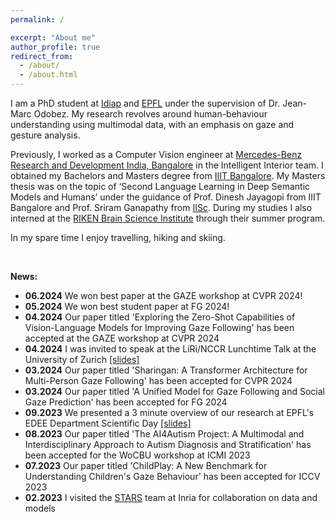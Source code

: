 ```yaml
---
permalink: /

excerpt: "About me"
author_profile: true
redirect_from: 
  - /about/
  - /about.html
---
```


I am a PhD student at [Idiap](https://www.idiap.ch/en) and [EPFL](https://www.epfl.ch/en/) under the supervision of Dr. Jean-Marc Odobez. My research revolves around human-behaviour understanding using multimodal data, with an emphasis on gaze and gesture analysis.

Previously, I worked as a Computer Vision engineer at [Mercedes-Benz Research and Development India, Bangalore](https://www.mbrdi.co.in/) in the Intelligent Interior team. I obtained my Bachelors and Masters degree from [IIIT Bangalore](https://www.iiitb.ac.in/). My Masters thesis was on the topic of ‘Second Language Learning in Deep Semantic Models and Humans’ under the guidance of Prof. Dinesh Jayagopi from IIIT Bangalore and Prof. Sriram Ganapathy from [IISc](https://iisc.ac.in/). During my studies I also interned at the [RIKEN Brain Science Institute](https://cbs.riken.jp/en/) through their summer program.  

In my spare time I enjoy travelling, hiking and skiing.

<br/>

**News:**
* __06.2024__ We won best paper at the GAZE workshop at CVPR 2024!
* __05.2024__ We won best student paper at FG 2024!
* __04.2024__ Our paper titled 'Exploring the Zero-Shot Capabilities of Vision-Language Models for Improving Gaze Following' has been accepted at the GAZE workshop at CVPR 2024 
* __04.2024__ I was invited to speak at the LiRi/NCCR Lunchtime Talk at the University of Zurich [[slides]](https://docs.google.com/presentation/d/1TXCs4j0S74ftUyqkHpj5yz_LWX3wTQ6Y/edit?usp=sharing&ouid=116028021929448940764&rtpof=true&sd=true)
* __03.2024__ Our paper titled 'Sharingan: A Transformer Architecture for Multi-Person Gaze Following' has been accepted for CVPR 2024
* __03.2024__ Our paper titled 'A Unified Model for Gaze Following and Social Gaze Prediction' has been accepted for FG 2024
* __09.2023__ We presented a 3 minute overview of our research at EPFL's EDEE Department Scientific Day [[slides]](https://docs.google.com/presentation/d/1z2FDS9VBtOI2uCHrxipCIHfBiibSyy_GSD5yyT9PGPM/edit?usp=sharing)
* __08.2023__ Our paper titled 'The AI4Autism Project: A Multimodal and Interdisciplinary Approach to Autism Diagnosis and Stratification' has been accepted for the WoCBU workshop at ICMI 2023
* __07.2023__ Our paper titled 'ChildPlay: A New Benchmark for Understanding Children's Gaze Behaviour' has been accepted for ICCV 2023
* __02.2023__ I visited the [STARS](https://www.inria.fr/en/stars) team at Inria for collaboration on data and models

<!-- * __04.2022__ Our paper titled 'A Modular Multimodal Architecture for Gaze Target Prediction: Application to Privacy-Sensitive Settings' was accepted for the GAZE workshop at CVPR 2022 -->
<!-- * __01.2022__ I successfully passed my candidacy exam at EPFL. Thanks to my jury: Prof. Jean-Marc Odobez, Prof. Alexandre Alahi, Prof. Denis Gilet -->
<!-- * 11.2020 Our paper on 'End-to-End Differentiable 6DoF Object Pose Estimation with Local and Global Constraints' was accepted at the DiffCVGP workshop at NeurIPS 2020 -->
<!-- * 07.2020 Our paper on 'Audiovisual Correspondence Learning in Humans And Machines' was accepted at Interspeech 2020 -->
<!-- * 07.2020 I attended the EEML summer school held in virtual Krakow -->
<!-- * 01.2020 I placed in the top 20% of participants for the Kaggle Autonomous Driving challenge for 6DoF car pose estimation -->
<!-- * 12.2019 I presented our work on 'Second Language Transfer Learning in Humans and Machines using Image Supervision' at ASRU 2019 -->
<!-- * 07.2019 I attended the South East Asian Machine Learning Summer School in Greater Jakarta, Indonesia (~15% accepted). __Awarded runner up for best poster presentation.__ -->
